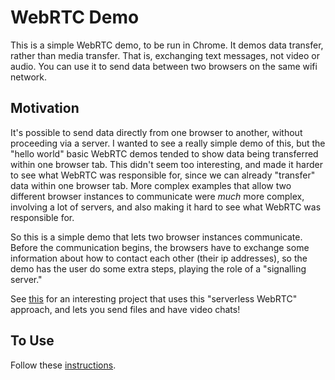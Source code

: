 # WebRTC Demo

This is a simple WebRTC demo, to be run in Chrome. It demos data transfer, rather than media transfer. That is, exchanging text messages, not video or audio. You can use it to send data between two browsers on the same wifi network.

## Motivation

It's possible to send data directly from one browser to another, without proceeding via a server. I wanted to see a really simple demo of this, but the "hello world" basic WebRTC demos tended to show data being transferred within one browser tab. This didn't seem too interesting, and made it harder to see what WebRTC was responsible for, since we can already "transfer" data within one browser tab. More complex examples that allow two different browser instances to communicate were *much* more complex, involving a lot of servers, and also making it hard to see what WebRTC was responsible for.

So this is a simple demo that lets two browser instances communicate. Before the communication begins, the browsers have to exchange some information about how to contact each other (their ip addresses), so the demo has the user do some extra steps, playing the role of a "signalling server."

See <a href='https://github.com/cjb/serverless-webrtc'>this</a> for an interesting project that uses this "serverless WebRTC" approach, and lets you send files and have video chats!

## To Use

Follow these <a href='https://bebebebebe.github.io/WebRTC/'>instructions</a>.
